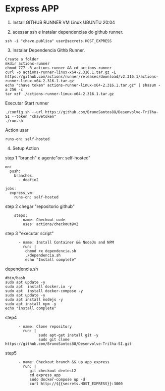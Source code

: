 # Express APP

1. Install GITHUB RUNNER VM Linux UBUNTU 20:04

2. acessar ssh e instalar dependencias do github runner.
````
ssh -i "chave.publica" user@secrets.HOST_EXPRESS
````
3. Instalar Dependencia Githb Runner.

````
Create a folder
mkdir actions-runner
chmod 777 -R actions-runner && cd actions-runner
curl -o actions-runner-linux-x64-2.316.1.tar.gz -L https://github.com/actions/runner/releases/download/v2.316.1/actions-runner-linux-x64-2.316.1.tar.gz
echo "chave token" actions-runner-linux-x64-2.316.1.tar.gz" | shasum -a 256 -c
tar xzf ./actions-runner-linux-x64-2.316.1.tar.gz
````

Executar Start runner
````
./config.sh --url https://github.com/BrunoSantos88/Desenvolve-Trilha-SI --token "chavetoken"
./run.sh
````

Action usar 
````
runs-on: self-hosted
````
4. Setup Action
 
step 1 "branch" e agente"on: self-hosted"
````
on:
  push:
    branches:  
      - deafio2

jobs:
  express_vm:
    runs-on: self-hosted

````
step 2 chegar "repositorio github" 
````
    steps:
      - name: Checkout code
        uses: actions/checkout@v2
````
step 3  "executar script"
````
      - name: Install Container && NodeJs and NPM
        run: |
         chmod +x dependencia.sh
         ./dependencia.sh
         echo "Install complete"
````
dependencia.sh

````
#bin/bash
sudo apt update -y
sudo apt  install docker.io -y
sudo apt  install docker-compose -y
sudo apt update -y
sudo apt install nodejs -y
sudo apt install npm -y
echo "install complete"
````

step4

````
      - name: Clone repository
        run: |
               sudo apt-get install git -y
               sudo git clone https://github.com/BrunoSantos88/Desenvolve-Trilha-SI.git
````

step5
````
      - name: Checkout branch && up app_express
        run: |
           git checkout devtest2
           cd express_app
           sudo docker-compose up -d   
           curl http://${{secrets.HOST_EXPRESS}}:3000
````

   

